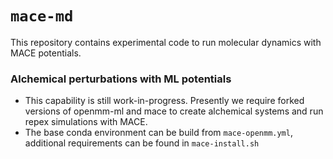 # `mace-md`

This repository contains experimental code to run molecular dynamics with MACE potentials.


### Alchemical perturbations with ML potentials

- This capability is still work-in-progress.  Presently we require forked versions of openmm-ml and mace to create alchemical systems and run repex simulations with MACE.
- The base conda environment can be build from `mace-openmm.yml`, additional requirements can be found in `mace-install.sh`

